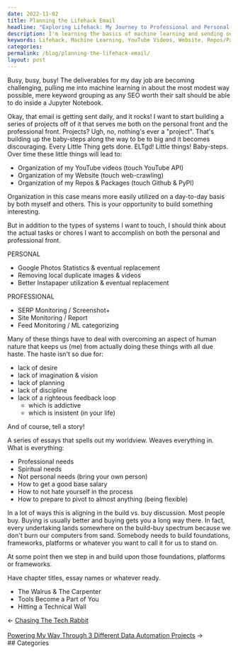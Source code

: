 ```yaml
---
date: 2022-11-02
title: Planning the Lifehack Email
headline: "Exploring Lifehack: My Journey to Professional and Personal Growth"
description: I'm learning the basics of machine learning and sending out an email daily. I'm building projects to help me professionally and personally, such as organizing my YouTube videos, website, and repos/packages. I'm also thinking of tasks to accomplish on a personal and professional level, and writing essays about my worldview, professional needs, spiritual needs, how to get a good base salary, and how to not hate myself in the process. Join me on this journey as I explore and learn!
keywords: Lifehack, Machine Learning, YouTube Videos, Website, Repos/Packages, Tasks, Professional, Personal, Worldview, Spiritual Needs, Salary, Self-Hate
categories: 
permalink: /blog/planning-the-lifehack-email/
layout: post
---
```



Busy, busy, busy! The deliverables for my day job are becoming challenging,
pulling me into machine learning in about the most modest way possible, mere
keyword grouping as any SEO worth their salt should be able to do inside a
Jupyter Notebook.

Okay, that email is getting sent daily, and it rocks! I want to start building
a series of projects off of it that serves me both on the personal front and
the professional front. Projects? Ugh, no, nothing's ever a "project". That's
building up the baby-steps along the way to be to big and it becomes
discouraging. Every Little Thing gets done. ELTgd! Little things! Baby-steps.
Over time these little things will lead to:

- Organization of my YouTube videos (touch YouTube API)
- Organization of my Website (touch web-crawling)
- Organization of my Repos & Packages (touch Github & PyPI)

Organization in this case means more easily utilized on a day-to-day basis by
both myself and others. This is your opportunity to build something
interesting.

But in addition to the types of systems I want to touch, I should think about
the actual tasks or chores I want to accomplish on both the personal and
professional front.

PERSONAL
- Google Photos Statistics & eventual replacement
- Removing local duplicate images & videos
- Better Instapaper utilization & eventual replacement

PROFESSIONAL
- SERP Monitoring / Screenshot+
- Site Monitoring / Report
- Feed Monitoring / ML categorizing

Many of these things have to deal with overcoming an aspect of human nature
that keeps us (me) from actually doing these things with all due haste. The
haste isn't so due for:

- lack of desire
- lack of imagination & vision
- lack of planning
- lack of discipline
- lack of a righteous feedback loop
  - which is addictive
  - which is insistent (in your life)

And of course, tell a story!

A series of essays that spells out my worldview. Weaves everything in. What is
everything:

- Professional needs
- Spiritual needs
- Not personal needs (bring your own person)
- How to get a good base salary
- How to not hate yourself in the process
- How to prepare to pivot to almost anything (being flexible)

In a lot of ways this is aligning in the build vs. buy discussion. Most people
buy. Buying is usually better and buying gets you a long way there. In fact,
every undertaking lands somewhere on the build-buy spectrum because we don't
burn our computers from sand. Somebody needs to build foundations, frameworks,
platforms or whatever you want to call it for us to stand on.

At some point then we step in and build upon those foundations, platforms or
frameworks.

Have chapter titles, essay names or whatever ready.

- The Walrus & The Carpenter
- Tools Become a Part of You
- Hitting a Technical Wall


<div class="arrow-links"><div class="post-nav-prev"><span class="arrow">&larr;&nbsp;</span><a href="/blog/chasing-the-tech-rabbit/">Chasing The Tech Rabbit</a></div> &nbsp; <div class="post-nav-next"><a href="/blog/powering-my-way-through-3-different-data-automation-projects/">Powering My Way Through 3 Different Data Automation Projects</a><span class="arrow">&nbsp;&rarr;</span></div></div>
## Categories

<ul></ul>